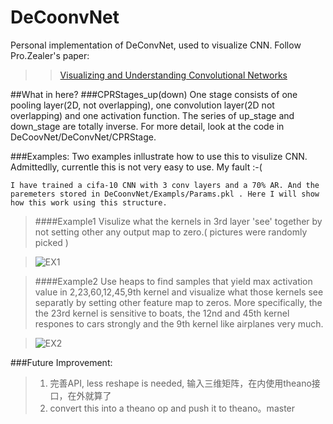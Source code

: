 DeCoonvNet
===========

Personal implementation of DeConvNet, used to visualize CNN. Follow Pro.Zealer's paper:
    
>>[Visualizing and Understanding Convolutional Networks](http://arxiv.org/pdf/1311.2901v3.pdf)<br />



##What in here?
###CPRStages_up(down)
    One stage consists of one pooling layer(2D, not overlapping), one convolution layer(2D not overlapping) and one activation function. The series of up_stage and down_stage are totally inverse. For more detail, look at the code in DeCoovNet/DeConvNet/CPRStage.



###Examples:
    Two examples inllustrate how to use this to visulize CNN. Admittedlly, currentle this is not very easy to use. My fault :-(
    
    I have trained a cifa-10 CNN with 3 conv layers and a 70% AR. And the paremeters stored in DeCoonvNet/Exampls/Params.pkl . Here I will show how this work using this structure.

>####Example1
>Visulize what the kernels in 3rd layer 'see' together by not setting other any output map to zero.( pictures were randomly picked )

>![EX1](http://pic.wenwen.soso.com/p/20110923/20110923201826-1347223277.jpg "EX1")  



>####Example2
>       Use heaps to find samples that yield max activation value in 2,23,60,12,45,9th kernel and visualize what those kernels see separatly by setting other feature map to zeros. 
    More specifically, the the 23rd kernel is sensitive to boats, the 12nd and 45th kernel respones to cars strongly and the 9th kernel like airplanes very much.

>![EX2](http://img4.3lian.com/sucai/img4/522/b166.gif "EX2")  


###Future Improvement:
>1. 完善API, less reshape is needed, 输入三维矩阵，在内使用theano接口，在外就算了
>2. convert this into a theano op and push it to theano。master
